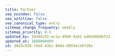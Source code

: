 ```yaml
---
title: Partner
seo_noindex: false
seo_nofollow: false
seo_canonical_type: entry
sitemap_change_frequency: weekly
sitemap_priority: 0.5
updated_by: 34d4dc92-ec1a-4900-9a81-ed8dd8606f23
updated_at: 1608800469
id: d8d3c830-7ded-43bc-868a-08554cb0f28e
---
```

